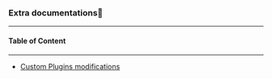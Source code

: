 ### Extra documentations📜

---

#### Table of Content

---

- [Custom Plugins modifications](/docs/custom-plugins-modifications.md)
